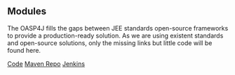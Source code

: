 ## Modules

The OASP4J fills the gaps between JEE standards open-source frameworks to provide a production-ready solution. As we are using existent standards and open-source solutions, only the missing links but little code will be found here.

[Code](https://github.com/oasp/oasp4j/)
[Maven Repo](http://repo1.maven.org/maven2/io/oasp/java/)
[Jenkins](http://oasp-ci.cloudapp.net/jenkins)
